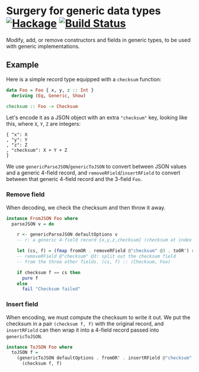 # Surgery for generic data types [![Hackage](https://img.shields.io/hackage/v/generic-data-surgery.svg)](https://hackage.haskell.org/package/generic-data-surgery) [![Build Status](https://travis-ci.org/Lysxia/generic-data-surgery.svg)](https://travis-ci.org/Lysxia/generic-data-surgery)

Modify, add, or remove constructors and fields in generic types, to be used
with generic implementations.

## Example

Here is a simple record type equipped with a `checksum` function:

```haskell
data Foo = Foo { x, y, z :: Int }
  deriving (Eq, Generic, Show)

checksum :: Foo -> Checksum
```

Let's encode it as a JSON object with an extra `"checksum"` key,
looking like this, where `X`, `Y`, `Z` are integers:

```
{ "x": X
, "y": Y
, "z": Z
, "checksum": X + Y + Z
}
```

We use `genericParseJSON`/`genericToJSON` to convert between JSON values
and a generic 4-field record, and `removeRField`/`insertRField` to
convert between that generic 4-field record and the 3-field `Foo`.

### Remove field

When decoding, we check the checksum and then throw it away.

```haskell
instance FromJSON Foo where
  parseJSON v = do

    r <- genericParseJSON defaultOptions v
    -- r: a generic 4-field record {x,y,z,checksum} (checksum at index 3).

    let (cs, f) = (fmap fromOR . removeRField @"checksum" @3 . toOR') r
    -- removeRField @"checksum" @3: split out the checksum field
    -- from the three other fields. (cs, f) :: (Checksum, Foo)

    if checksum f == cs then
      pure f
    else
      fail "Checksum failed"
```

### Insert field

When encoding, we must compute the checksum to write it out. We put the
checksum in a pair `(checksum f, f)` with the original record, and
`insertRField` can then wrap it into a 4-field record passed into
`genericToJSON`.

```haskell
instance ToJSON Foo where
  toJSON f =
    (genericToJSON defaultOptions . fromOR' . insertRField @"checksum" @3 . fmap toOR)
      (checksum f, f)
```
